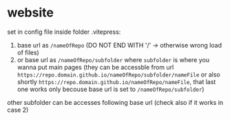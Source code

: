 # website

set in config file inside folder .vitepress:
1. base url as `/nameOfRepo` (DO NOT END WITH '/' -> otherwise wrong load of files)
2. or base url as `/nameOfRepo/subfolder` where `subfolder` is where you wanna put main pages (they can be accessble from url `https://repo.domain.github.io/nameOfRepo/subfolder/nameFile` or also shortly `https://repo.domain.github.io/nameOfRepo/nameFile`, that last one works only becouse base url is set to `/nameOfRepo/subfolder`)

other subfolder can be accesses following base url (check also if it works in case 2)

